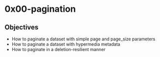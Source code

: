 # 0x00-pagination

## Objectives
- How to paginate a dataset with simple page and page_size parameters
- How to paginate a dataset with hypermedia metadata
- How to paginate in a deletion-resilient manner
